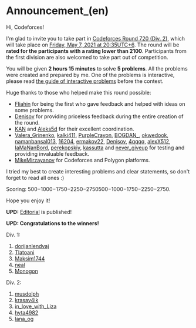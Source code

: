 # Announcement_(en)

Hi, Codeforces!

I'm glad to invite you to take part in [Codeforces Round 720 (Div. 2)](https://codeforces.com/contest/1521 "Codeforces Round 720 (Div. 2)"), which will take place on [Friday, May 7, 2021 at 20:35UTC+6](https://codeforces.com/https://www.timeanddate.com/worldclock/fixedtime.html?day=7&month=5&year=2021&hour=17&min=35&sec=0&p1=166). The round will be **rated for the participants with a rating lower than 2100**. Participants from the first division are also welcomed to take part out of competition.

You will be given **2 hours 15 minutes** to solve **5 problems**. All the problems were created and prepared by me. One of the problems is interactive, please read [the guide of interactive problems](https://codeforces.com/blog/entry/45307) before the contest.

Huge thanks to those who helped make this round possible:

 * [Fliahin](https://codeforces.com/profile/Fliahin "Specialist Fliahin") for being the first who gave feedback and helped with ideas on some problems.
* [Denisov](https://codeforces.com/profile/Denisov "Master Denisov") for providing priceless feedback during the entire creation of the round.
* [KAN](https://codeforces.com/profile/KAN "Legendary Grandmaster KAN") and [Aleks5d](https://codeforces.com/profile/Aleks5d "Grandmaster Aleks5d") for their excellent coordination.
* [Valera_Grinenko](https://codeforces.com/profile/Valera_Grinenko "Candidate Master Valera_Grinenko"), [kalki411](https://codeforces.com/profile/kalki411 "Expert kalki411"), [PurpleCrayon](https://codeforces.com/profile/PurpleCrayon "Master PurpleCrayon"), [BOGDAN_](https://codeforces.com/profile/BOGDAN_ "Expert BOGDAN_"), [okwedook](https://codeforces.com/profile/okwedook "Master okwedook"), [namanbansal013](https://codeforces.com/profile/namanbansal013 "Expert namanbansal013"), [16204](https://codeforces.com/profile/16204 "Master 16204"), [ermakov22](https://codeforces.com/profile/ermakov22 "Expert ermakov22"), [Denisov](https://codeforces.com/profile/Denisov "Master Denisov"), [4qqqq](https://codeforces.com/profile/4qqqq "Expert 4qqqq"), [alexX512](https://codeforces.com/profile/alexX512 "Master alexX512"), [IaMaNanBord](https://codeforces.com/profile/IaMaNanBord "Expert IaMaNanBord"), [perekopskiy](https://codeforces.com/profile/perekopskiy "International Master perekopskiy"), [kassutta](https://codeforces.com/profile/kassutta "Expert kassutta") and [never_giveup](https://codeforces.com/profile/never_giveup "International Grandmaster never_giveup") for testing and providing invaluable feedback.
* [MikeMirzayanov](https://codeforces.com/profile/MikeMirzayanov "Headquarters, MikeMirzayanov") for Codeforces and Polygon platforms.

I tried my best to create interesting problems and clear statements, so don't forget to read all ones :)

Scoring: 500−1000−1750−2250−2750500−1000−1750−2250−2750.

Hope you enjoy it!

**UPD:** [Editorial](Tutorial_(en).md) is published!

**UPD: Congratulations to the winners!**

Div. 1:

 1. [dorijanlendvaj](https://codeforces.com/profile/dorijanlendvaj "International Grandmaster dorijanlendvaj")
2. [Tlatoani](https://codeforces.com/profile/Tlatoani "International Grandmaster Tlatoani")
3. [Maksim1744](https://codeforces.com/profile/Maksim1744 "Legendary Grandmaster Maksim1744")
4. [neal](https://codeforces.com/profile/neal "Legendary Grandmaster neal")
5. [Monogon](https://codeforces.com/profile/Monogon "International Grandmaster Monogon")

Div. 2:

 1. [musdolph](https://codeforces.com/profile/musdolph "Candidate Master musdolph")
2. [krasav4ik](https://codeforces.com/profile/krasav4ik "Candidate Master krasav4ik")
3. [in_love_with_Liza](https://codeforces.com/profile/in_love_with_Liza "Newbie in_love_with_Liza")
4. [hyta4982](https://codeforces.com/profile/hyta4982 "Candidate Master hyta4982")
5. [lana_og](https://codeforces.com/profile/lana_og "Expert lana_og")
